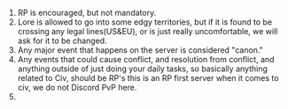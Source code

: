1) RP is encouraged, but not mandatory.
2) Lore is allowed to go into some edgy territories, but if it is found to be crossing any legal lines(US&EU), or is just really uncomfortable, we will ask for it to be changed.
3) Any major event that happens on the server is considered "canon."
4) Any events that could cause conflict, and resolution from conflict, and anything outside of just doing your daily tasks, so basically anything related to Civ, should be RP's this is an RP first server when it comes to civ, we do not Discord PvP here.
5) 
